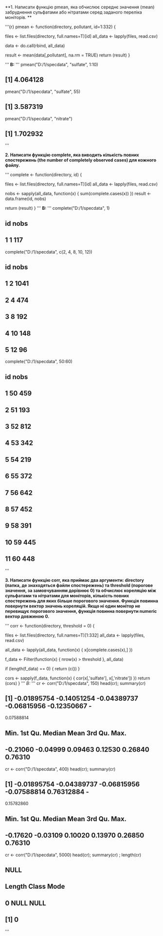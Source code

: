 **1. Написати функцію pmean, яка обчислює середнє значення (mean) забруднення сульфатами або нітратами серед заданого переліка моніторів.
**

'''{r}
pmean <- function(directory, pollutant, id=1:332) {
  
  files <- list.files(directory, full.names=T)[id]
  all_data <- lapply(files, read.csv)

  data <- do.call(rbind, all_data)

  result <- mean(data[,pollutant], na.rm = TRUE)
  return (result)
}

'''
**В:**
'''
pmean("D:/1/specdata", "sulfate", 1:10)
## [1] 4.064128
pmean("D:/1/specdata", "sulfate", 55)
## [1] 3.587319
pmean("D:/1/specdata", "nitrate")
## [1] 1.702932
'''

**2. Написати функцію complete, яка виводить кількість повних спостережень (the number of completely observed cases)
для кожного файлу.**

'''
complete <- function(directory, id) {

  files <- list.files(directory, full.names=T)[id]
  all_data <- lapply(files, read.csv)

  nobs <- sapply(all_data, function(x) { sum(complete.cases(x)) })
  result <- data.frame(id, nobs)
  
  return (result)
}
'''
**В:**
'''
complete("D:/1/specdata", 1)
## id nobs
## 1 1 117
complete("D:/1/specdata", c(2, 4, 8, 10, 12))
## id nobs
## 1 2 1041
## 2 4 474
## 3 8 192
## 4 10 148
## 5 12 96
complete("D:/1/specdata", 50:60)
## id nobs
## 1 50 459
## 2 51 193
## 3 52 812
## 4 53 342
## 5 54 219
## 6 55 372
## 7 56 642
## 8 57 452
## 9 58 391
## 10 59 445
## 11 60 448
'''


**3. Написати функцію corr, яка приймає два аргументи:
directory (папка, де знаходяться файли спостережень) та
threshold (порогове значення, за замовчуванням дорівнює 0) та обчислює кореляцію між сульфатами та нітратами для моніторів, кількість повних спостережень для яких більше порогового значення.
Функція повинна повернути вектор значень кореляцій.
Якщо ні один монітор не перевищує порогового значення, функція повинна повернути numeric вектор довжиною 0.**

'''
corr <- function(directory, threshold = 0) {

  files <- list.files(directory, full.names=T)[1:332]
  all_data <- lapply(files, read.csv)
  
  all_data <- lapply(all_data, function(x) { x[complete.cases(x),] })
  
  f_data <- Filter(function(x) { nrow(x) > threshold }, all_data)
  
  if (length(f_data) == 0) {
    return (c())
  }
  
  cors <- sapply(f_data, function(x) { cor(x[,'sulfate'], x[,'nitrate']) })
  return (cors)
}
'''
*В:*
'''
cr <- corr("D:/1/specdata", 150)
head(cr); summary(cr)
## [1] -0.01895754 -0.14051254 -0.04389737 -0.06815956 -0.12350667 -
0.07588814
## Min. 1st Qu. Median Mean 3rd Qu. Max.
## -0.21060 -0.04999 0.09463 0.12530 0.26840 0.76310
cr <- corr("D:/1/specdata", 400)
head(cr); summary(cr)
## [1] -0.01895754 -0.04389737 -0.06815956 -0.07588814 0.76312884 -
0.15782860
## Min. 1st Qu. Median Mean 3rd Qu. Max.
## -0.17620 -0.03109 0.10020 0.13970 0.26850 0.76310
cr <- corr("D:/1/specdata", 5000)
head(cr); summary(cr) ; length(cr)
## NULL
## Length Class Mode
## 0 NULL NULL
## [1] 0
'''

